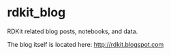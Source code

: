 rdkit_blog
==========

RDKit related blog posts, notebooks, and data.

The blog itself is located here: http://rdkit.blogspot.com
